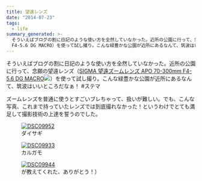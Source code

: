```yaml
---
title: 望遠レンズ
date: "2014-07-23"
tags:
  - life
summary_generated: >-
  そういえばブログの割に日記のような使い方を全然していなかった。近所の公園に行って、念願の望遠レンズ（SIGMA 望遠ズームレンズ APO 70-300mm
  F4-5.6 DG MACRO）を使って試し撮り。こんな緑豊かな公園が近所にあるなんて、筑波はいいところだなぁ！ #ス...
---
```


そういえばブログの割に日記のような使い方を全然していなかった。近所の公園に行って、念願の望遠レンズ（[SIGMA 望遠ズームレンズ APO 70-300mm F4-5.6 DG MACRO](http://www.amazon.co.jp/gp/product/B000ALLMI8/ref=as_li_ss_tl?ie=UTF8&camp=247&creative=7399&creativeASIN=B000ALLMI8&linkCode=as2&tag=dmjp07-22)![](http://ir-jp.amazon-adsystem.com/e/ir?t=dmjp07-22&l=as2&o=9&a=B000ALLMI8)）を使って試し撮り。こんな緑豊かな公園が近所にあるなんて、筑波はいいところだなぁ！ #ステマ

ズームレンズを普通に使うとすごいブレちゃって、扱いが難しい。でも、こんな写真、これまで持っていたレンズでは到底撮れなかった！というわけでとても満足して撮影技術の上達を誓うのでした。

<figure className="center">
  <a href="/images/DSC09952.jpg"><img src="/images/DSC09952-1024x680.jpg" alt="DSC09952" /></a>
  <figcaption>ダイサギ</figcaption>
</figure>

<figure className="center">
  <a href="/images/DSC09933.jpg"><img src="/images/DSC09933-1024x680.jpg" alt="DSC09933" /></a>
  <figcaption>カルガモ</figcaption>
</figure>

<figure className="center">
  <a href="/images/DSC09944.jpg) バリケン（名前分からなかったけど [@htomine](https://twitter.com/htomine"><img src="/images/DSC09944-1024x680.jpg" alt="DSC09944" /></a>
  <figcaption>が教えてくれた、ありがとう！）</figcaption>
</figure>
